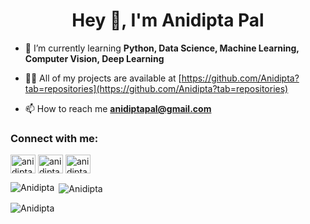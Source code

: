 <h1 align="center">Hey 👋, I'm Anidipta Pal</h1>

- 🌱 I’m currently learning **Python, Data Science, Machine Learning, Computer Vision, Deep Learning**

- 👨‍💻 All of my projects are available at [https://github.com/Anidipta?tab=repositories](https://github.com/Anidipta?tab=repositories)
- 📫 How to reach me **anidiptapal@gmail.com**

<h3 align="left">Connect with me:</h3>
<p align="left">
<a href="https://www.linkedin.com/in/anidipta-pal" target="blank"><img align="center" src="https://raw.githubusercontent.com/rahuldkjain/github-profile-readme-generator/master/src/images/icons/Social/linked-in-alt.svg" alt="anidipta" height="30" width="40" /></a>
<a href="https://www.kaggle.com/anidiptapal" target="blank"><img align="center" src="https://raw.githubusercontent.com/rahuldkjain/github-profile-readme-generator/master/src/images/icons/Social/kaggle.svg" alt="anidipta" height="30" width="40" /></a>
<a href="https://leetcode.com/Ninja_Ani" target="blank"><img align="center" src="https://raw.githubusercontent.com/rahuldkjain/github-profile-readme-generator/master/src/images/icons/Social/leet-code.svg" alt="anidipta" height="30" width="40" /></a>
</p>

<p><img align="left" src="https://github-readme-stats.vercel.app/api/top-langs?username=Anidipta&show_icons=true&theme=dark&locale=en&layout=compact" alt="Anidipta" /></p>

<p>&nbsp;<img align="center" src="https://github-readme-stats.vercel.app/api?username=Anidipta&show_icons=true&theme=dark&locale=en" alt="Anidipta" /></p>

<p><img align="center" src="https://github-readme-streak-stats.herokuapp.com/?user=Anidipta&theme=dark" alt="Anidipta"/></p>
